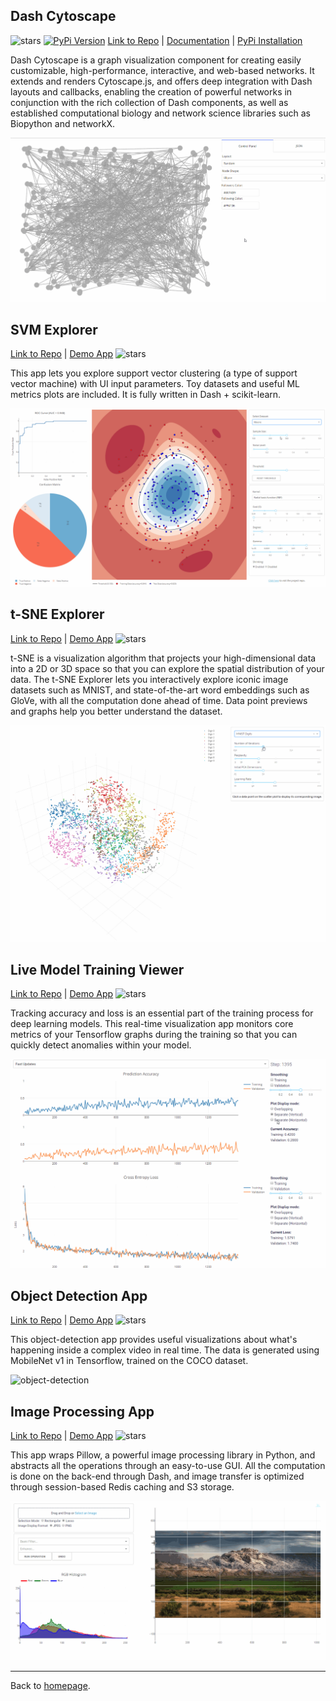 ## Dash Cytoscape
![stars](https://img.shields.io/github/stars/plotly/dash-cytoscape.svg) [![PyPi Version](https://img.shields.io/pypi/v/dash-cytoscape.svg)](https://pypi.org/project/dash-cytoscape/) [Link to Repo](https://github.com/plotly/dash-cytoscape) | [Documentation](https://dash.plot.ly/cytoscape) | [PyPi Installation](https://pypi.org/project/dash-cytoscape/)

Dash Cytoscape is a graph visualization component for creating easily customizable, high-performance, interactive, and web-based networks. It extends and renders Cytoscape.js, and offers deep integration with Dash layouts and callbacks, enabling the creation of powerful networks in conjunction with the rich collection of Dash components, as well as established computational biology and network science libraries such as Biopython and networkX.

![cytoscape](images/cytoscape.gif)


## SVM Explorer
[Link to Repo](https://github.com/plotly/dash-svm) | [Demo App](http://dash-svm.herokuapp.com/) ![stars](https://img.shields.io/github/stars/plotly/dash-svm.svg)

This app lets you explore support vector clustering (a type of support vector machine) with UI input parameters. Toy datasets and useful ML metrics plots are included. It is fully written in Dash + scikit-learn.

![svm](images/svm.gif)


## t-SNE Explorer
[Link to Repo](https://github.com/plotly/dash-tsne) | [Demo App](https://dash-tsne.plot.ly/) ![stars](https://img.shields.io/github/stars/plotly/dash-tsne.svg)

t-SNE is a visualization algorithm that projects your high-dimensional data into a 2D or 3D space so that you can explore the spatial distribution of your data. The t-SNE Explorer lets you interactively explore iconic image datasets such as MNIST, and state-of-the-art word embeddings such as GloVe, with all the computation done ahead of time. Data point previews and graphs help you better understand the dataset.

![tsne-image](images/tsne.gif)


## Live Model Training Viewer
[Link to Repo](https://github.com/plotly/dash-live-model-training) | [Demo App](https://dash-live-model-training.plot.ly/) ![stars](https://img.shields.io/github/stars/plotly/dash-live-model-training.svg)

Tracking accuracy and loss is an essential part of the training process for deep learning models. This real-time visualization app monitors core metrics of your Tensorflow graphs during the training so that you can quickly detect anomalies within your model.

![live-model-training](images/live-model-training.gif)


## Object Detection App
[Link to Repo](https://github.com/plotly/dash-object-detection) | [Demo App](https://dash-object-detection.plot.ly/) ![stars](https://img.shields.io/github/stars/plotly/dash-object-detection.svg)

This object-detection app provides useful visualizations about what's happening inside a complex video in real time. The data is generated using MobileNet v1 in Tensorflow, trained on the COCO dataset.

![object-detection](images/object-detection.gif)


## Image Processing App
[Link to Repo](https://github.com/plotly/dash-image-processing) | [Demo App](http://dash-image-processing.herokuapp.com/) ![stars](https://img.shields.io/github/stars/plotly/dash-image-processing.svg)

This app wraps Pillow, a powerful image processing library in Python, and abstracts all the operations through an easy-to-use GUI. All the computation is done on the back-end through Dash, and image transfer is optimized through session-based Redis caching and S3 storage.

![image-processing](images/image-processing.gif)


---

Back to [homepage](https://xinghanlu.com/).
